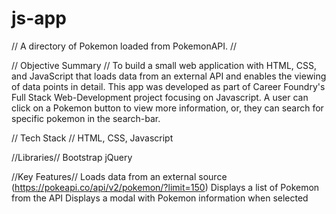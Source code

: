 # js-app
 
// A directory of Pokemon loaded from PokemonAPI. //


// Objective Summary //
To build a small web application with HTML, CSS, and JavaScript that loads data from an external API and enables the viewing of data points in detail. This app was developed as part of Career Foundry's Full Stack Web-Development project focusing on Javascript. A user can click on a Pokemon button to view more information, or, they can search for specific pokemon in the search-bar. 

// Tech Stack //
HTML, CSS, Javascript

//Libraries//
Bootstrap 
jQuery 

//Key Features//
Loads data from an external source (https://pokeapi.co/api/v2/pokemon/?limit=150)
Displays a list of Pokemon from the API
Displays a modal with Pokemon information when selected 
